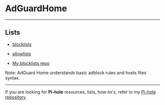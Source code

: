 # AdGuardHome

----

## Lists

* [blocklists](blocklists)

* [allowlists](allowlists)

* [My blocklists repo](https://github.com/SystemJargon/blocklists)

Note: AdGuard Home understands basic adblock rules and hosts files syntax.

----

If you are looking for <b>Pi-hole</b> resources, lists, how-to's, refer to my [Pi-hole repository](https://github.com/SystemJargon/pi-hole).
